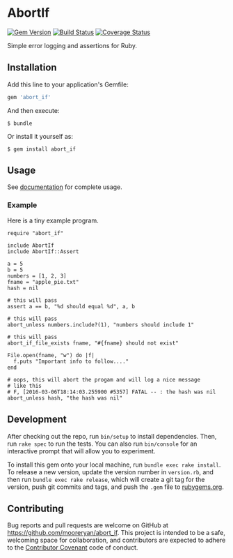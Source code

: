 # AbortIf

[![Gem Version](https://badge.fury.io/rb/AbortIf.svg)](http://badge.fury.io/rb/AbortIf) [![Build Status](https://travis-ci.org/mooreryan/abort_if.svg?branch=master)](https://travis-ci.org/mooreryan/abort_if) [![Coverage Status](https://coveralls.io/repos/github/mooreryan/abort_if/badge.svg?branch=master)](https://coveralls.io/github/mooreryan/abort_if?branch=master)

Simple error logging and assertions for Ruby.

## Installation

Add this line to your application's Gemfile:

```ruby
gem 'abort_if'
```

And then execute:

    $ bundle

Or install it yourself as:

    $ gem install abort_if

## Usage

See [documentation](http://www.rubydoc.info/gems/AbortIf) for complete
usage.

### Example ###

Here is a tiny example program.

    require "abort_if"

    include AbortIf
    include AbortIf::Assert

    a = 5
    b = 5
    numbers = [1, 2, 3]
    fname = "apple_pie.txt"
    hash = nil

    # this will pass
    assert a == b, "%d should equal %d", a, b

    # this will pass
    abort_unless numbers.include?(1), "numbers should include 1"

    # this will pass
    abort_if_file_exists fname, "#{fname} should not exist"

    File.open(fname, "w") do |f|
      f.puts "Important info to follow...."
    end

    # oops, this will abort the progam and will log a nice message
    # like this
    # F, [2016-03-06T18:14:03.255900 #5357] FATAL -- : the hash was nil
    abort_unless hash, "the hash was nil"

## Development

After checking out the repo, run `bin/setup` to install dependencies. Then, run `rake spec` to run the tests. You can also run `bin/console` for an interactive prompt that will allow you to experiment.

To install this gem onto your local machine, run `bundle exec rake install`. To release a new version, update the version number in `version.rb`, and then run `bundle exec rake release`, which will create a git tag for the version, push git commits and tags, and push the `.gem` file to [rubygems.org](https://rubygems.org).

## Contributing

Bug reports and pull requests are welcome on GitHub at
https://github.com/mooreryan/abort_if. This project is intended to be
a safe, welcoming space for collaboration, and contributors are
expected to adhere to the
[Contributor Covenant](http://contributor-covenant.org) code of
conduct.
